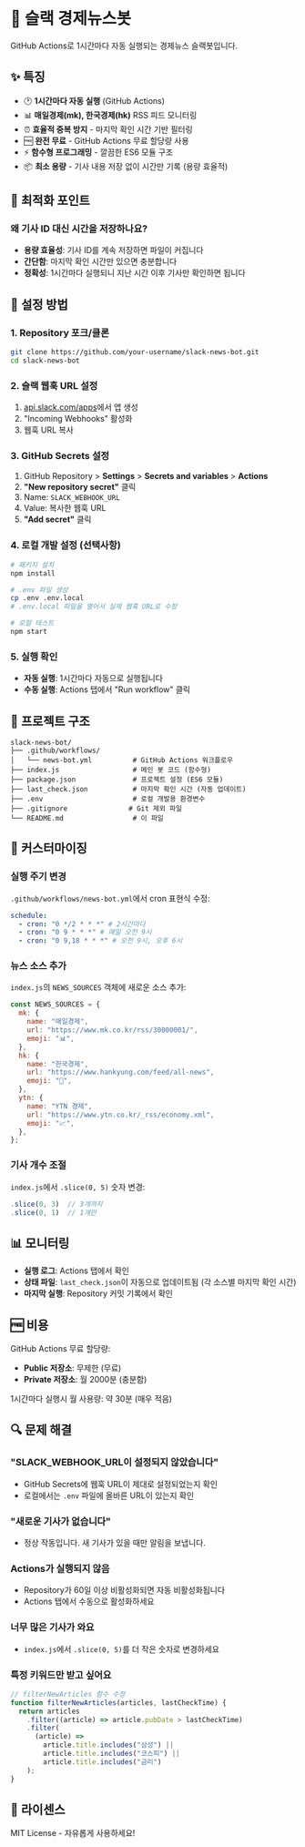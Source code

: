 # 📰 슬랙 경제뉴스봇

GitHub Actions로 1시간마다 자동 실행되는 경제뉴스 슬랙봇입니다.

## ✨ 특징

- 🕐 **1시간마다 자동 실행** (GitHub Actions)
- 📊 **매일경제(mk), 한국경제(hk)** RSS 피드 모니터링
- ⏰ **효율적 중복 방지** - 마지막 확인 시간 기반 필터링
- 🆓 **완전 무료** - GitHub Actions 무료 할당량 사용
- ⚡ **함수형 프로그래밍** - 깔끔한 ES6 모듈 구조
- 📦 **최소 용량** - 기사 내용 저장 없이 시간만 기록 (용량 효율적)

## 🔧 최적화 포인트

### 왜 기사 ID 대신 시간을 저장하나요?

- **용량 효율성**: 기사 ID를 계속 저장하면 파일이 커집니다
- **간단함**: 마지막 확인 시간만 있으면 충분합니다
- **정확성**: 1시간마다 실행되니 지난 시간 이후 기사만 확인하면 됩니다

## 🚀 설정 방법

### 1. Repository 포크/클론

```bash
git clone https://github.com/your-username/slack-news-bot.git
cd slack-news-bot
```

### 2. 슬랙 웹훅 URL 설정

1. [api.slack.com/apps](https://api.slack.com/apps)에서 앱 생성
2. "Incoming Webhooks" 활성화
3. 웹훅 URL 복사

### 3. GitHub Secrets 설정

1. GitHub Repository > **Settings** > **Secrets and variables** > **Actions**
2. **"New repository secret"** 클릭
3. Name: `SLACK_WEBHOOK_URL`
4. Value: 복사한 웹훅 URL
5. **"Add secret"** 클릭

### 4. 로컬 개발 설정 (선택사항)

```bash
# 패키지 설치
npm install

# .env 파일 생성
cp .env .env.local
# .env.local 파일을 열어서 실제 웹훅 URL로 수정

# 로컬 테스트
npm start
```

### 5. 실행 확인

- **자동 실행**: 1시간마다 자동으로 실행됩니다
- **수동 실행**: Actions 탭에서 "Run workflow" 클릭

## 📁 프로젝트 구조

```
slack-news-bot/
├── .github/workflows/
│   └── news-bot.yml          # GitHub Actions 워크플로우
├── index.js                  # 메인 봇 코드 (함수형)
├── package.json              # 프로젝트 설정 (ES6 모듈)
├── last_check.json           # 마지막 확인 시간 (자동 업데이트)
├── .env                      # 로컬 개발용 환경변수
├── .gitignore               # Git 제외 파일
└── README.md                 # 이 파일
```

## 🔧 커스터마이징

### 실행 주기 변경

`.github/workflows/news-bot.yml`에서 cron 표현식 수정:

```yaml
schedule:
  - cron: "0 */2 * * *" # 2시간마다
  - cron: "0 9 * * *" # 매일 오전 9시
  - cron: "0 9,18 * * *" # 오전 9시, 오후 6시
```

### 뉴스 소스 추가

`index.js`의 `NEWS_SOURCES` 객체에 새로운 소스 추가:

```javascript
const NEWS_SOURCES = {
  mk: {
    name: "매일경제",
    url: "https://www.mk.co.kr/rss/30000001/",
    emoji: "📊",
  },
  hk: {
    name: "한국경제",
    url: "https://www.hankyung.com/feed/all-news",
    emoji: "💼",
  },
  ytn: {
    name: "YTN 경제",
    url: "https://www.ytn.co.kr/_rss/economy.xml",
    emoji: "📈",
  },
};
```

### 기사 개수 조절

`index.js`에서 `.slice(0, 5)` 숫자 변경:

```javascript
.slice(0, 3)  // 3개까지
.slice(0, 1)  // 1개만
```

## 📊 모니터링

- **실행 로그**: Actions 탭에서 확인
- **상태 파일**: `last_check.json`이 자동으로 업데이트됨 (각 소스별 마지막 확인 시간)
- **마지막 실행**: Repository 커밋 기록에서 확인

## 🆓 비용

GitHub Actions 무료 할당량:

- **Public 저장소**: 무제한 (무료)
- **Private 저장소**: 월 2000분 (충분함)

1시간마다 실행시 월 사용량: 약 30분 (매우 적음)

## 🔍 문제 해결

### "SLACK_WEBHOOK_URL이 설정되지 않았습니다"

- GitHub Secrets에 웹훅 URL이 제대로 설정되었는지 확인
- 로컬에서는 `.env` 파일에 올바른 URL이 있는지 확인

### "새로운 기사가 없습니다"

- 정상 작동입니다. 새 기사가 있을 때만 알림을 보냅니다.

### Actions가 실행되지 않음

- Repository가 60일 이상 비활성화되면 자동 비활성화됩니다
- Actions 탭에서 수동으로 활성화하세요

### 너무 많은 기사가 와요

- `index.js`에서 `.slice(0, 5)`를 더 작은 숫자로 변경하세요

### 특정 키워드만 받고 싶어요

```javascript
// filterNewArticles 함수 수정
function filterNewArticles(articles, lastCheckTime) {
  return articles
    .filter((article) => article.pubDate > lastCheckTime)
    .filter(
      (article) =>
        article.title.includes("삼성") ||
        article.title.includes("코스피") ||
        article.title.includes("금리")
    );
}
```

## 📄 라이센스

MIT License - 자유롭게 사용하세요!
